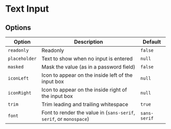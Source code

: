 # Text Input

## Options

| Option        | Description                                                         | Default      |
| ------------- | ------------------------------------------------------------------- | ------------ |
| `readonly`    | Readonly                                                            | `false`      |
| `placeholder` | Text to show when no input is entered                               | `null`       |
| `masked`      | Mask the value (as in a password field)                             | `false`      |
| `iconLeft`    | Icon to appear on the inside left of the input box                  | `null`       |
| `iconRight`   | Icon to appear on the inside right of the input box                 | `null`       |
| `trim`        | Trim leading and trailing whitespace                                | `true`       |
| `font`        | Font to render the value in (`sans-serif`, `serif`, or `monospace`) | `sans-serif` |
